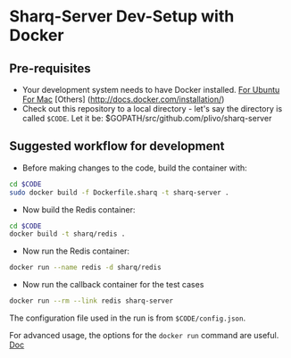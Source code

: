 Sharq-Server Dev-Setup with Docker
==================================

## Pre-requisites

* Your development system needs to have Docker
  installed. [For Ubuntu](http://docs.docker.com/installation/ubuntulinux/)
  [For Mac](http://docs.docker.com/installation/mac/) [Others]
  (http://docs.docker.com/installation/)
* Check out this repository to a local directory - let's say the
  directory is called `$CODE`. Let it be:
  $GOPATH/src/github.com/plivo/sharq-server

## Suggested workflow for development

* Before making changes to the code, build the container with:

```bash
cd $CODE
sudo docker build -f Dockerfile.sharq -t sharq-server .
```

* Now build the Redis container:

```bash
cd $CODE
docker build -t sharq/redis .
```

* Now run the Redis container:

```bash
docker run --name redis -d sharq/redis
```

* Now run the callback container for the test cases

```bash
docker run --rm --link redis sharq-server 
```

The configuration file used in the run is from `$CODE/config.json`.

For advanced usage, the options for the `docker run` command are
useful. [Doc](https://docs.docker.com/reference/run/)

